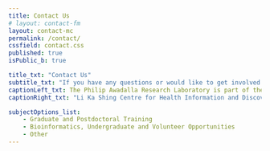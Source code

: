 ```yaml
---
title: Contact Us
# layout: contact-fm
layout: contact-mc
permalink: /contact/
cssfield: contact.css
published: true
isPublic_b: true

title_txt: "Contact Us"
subtitle_txt: "If you have any questions or would like to get involved with our lab, please send us a message below:"
captionLeft_txt: The Philip Awadalla Research Laboratory is part of the [Big Data Institute, University of Oxford](https://bdi.ox.ac.uk/).
captionRight_txt: "Li Ka Shing Centre for Health Information and Discovery</br>Old Road Campus</br>Oxford</br>UK</br>OX3 7LF"

subjectOptions_list:
    - Graduate and Postdoctoral Training
    - Bioinformatics, Undergraduate and Volunteer Opportunities
    - Other
---
```

